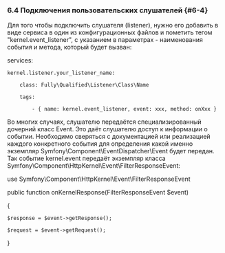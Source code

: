 ### 6.4 Подключения пользовательских слушателей {#6-4}

Для того чтобы подключить слушателя (listener), нужно его добавить в виде сервиса в один из конфигурационных файлов и пометить тегом "kernel.event_listener", с указанием в параметрах - наименования события и метода, который будет вызван:

services:

    kernel.listener.your_listener_name:

        class: Fully\Qualified\Listener\Class\Name

        tags:

            - { name: kernel.event_listener, event: xxx, method: onXxx }

Во многих случаях, слушателю передаётся специализированный дочерний класс Event. Это даёт слушателю доступ к информации о событии. Необходимо сверяться с документацией или реализацией каждого конкретного события для определения какой именно экземпляр Symfony\Component\EventDispatcher\Event будет передан. Так событие kernel.event передаёт экземпляр класса Symfony\Component\HttpKernel\Event\FilterResponseEvent:

use Symfony\Component\HttpKernel\Event\FilterResponseEvent

public function onKernelResponse(FilterResponseEvent $event)

{

    $response = $event->getResponse();

    $request = $event->getRequest();

}